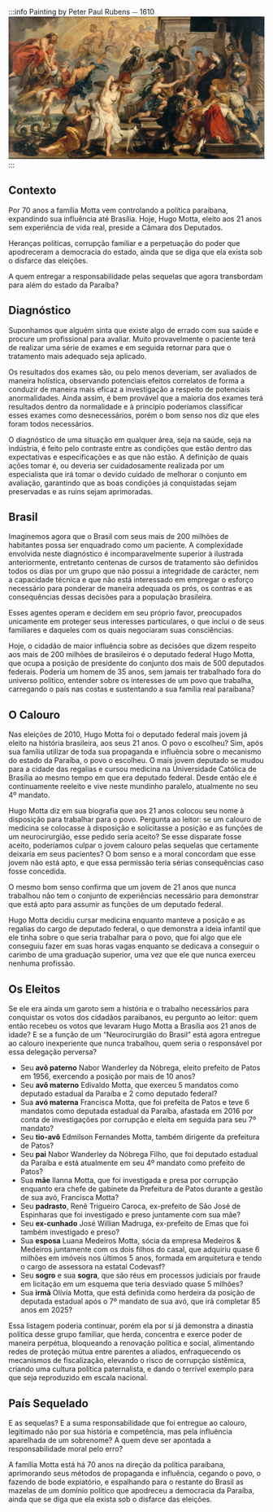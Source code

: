 <!-- ---
title: 'Sete Décadas de Controle: O Poder Hereditário na Paraíba'
date: 2025-04-27
author: Thiago Oliveira
gravatar: e0696456a74ae33a0d5cc8961ee7c122b29fc317a4de601d2e34afcec822523d
twitter: '@yackomus'
--- -->

:::info Painting by Peter Paul Rubens ⏤ 1610
![Peter Paul Rubens](/../public/Peter_Paul_Rubens.jpg)
:::

## Contexto

Por 70 anos a família Motta vem controlando a política paraibana, expandindo sua influência até Brasília.
Hoje, Hugo Motta, eleito aos 21 anos sem experiência de vida real, preside a Câmara dos Deputados.

Heranças políticas, corrupção familiar e a perpetuação do poder que apodreceram a democracia do estado, ainda que se diga que ela exista sob o disfarce das eleições.

A quem entregar a responsabilidade pelas sequelas que agora transbordam para além do estado da Paraíba?

## Diagnóstico

Suponhamos que alguém sinta que existe algo de errado com sua saúde e procure um profissional para avaliar. Muito provavelmente o paciente terá de realizar uma série de exames e em seguida retornar para que o tratamento mais adequado seja aplicado.

Os resultados dos exames são, ou pelo menos deveriam, ser avaliados de maneira holística, observando potenciais efeitos correlatos de forma a conduzir de maneira mais eficaz a investigação a respeito de potenciais anormalidades. Ainda assim, é bem provável que a maioria dos exames terá resultados dentro da normalidade e à princípio poderíamos classificar esses exames como desnecessários, porém o bom senso nos diz que eles foram todos necessários.

O diagnóstico de uma situação em qualquer área, seja na saúde, seja na indústria, é feito pelo contraste entre as condições que estão dentro das expectativas e especificações e as que não estão. A definição de quais ações tomar é, ou deveria ser cuidadosamente realizada por um especialista que irá tomar o devido cuidado de melhorar o conjunto em avaliação, garantindo que as boas condições já conquistadas sejam preservadas e as ruins sejam aprimoradas.

## Brasil

Imaginemos agora que o Brasil com seus mais de 200 milhões de habitantes possa ser enquadrado como um paciente. A complexidade envolvida neste diagnóstico é incomparavelmente superior à ilustrada anteriormente, entretanto centenas de cursos de tratamento são definidos todos os dias por um grupo que não possui a integridade de carácter, nem a capacidade técnica e que não está interessado em empregar o esforço necessário para ponderar de maneira adequada os prós, os contras e as consequências dessas decisões para a população brasileira.

Esses agentes operam e decidem em seu próprio favor, preocupados unicamente em proteger seus interesses particulares, o que inclui o de seus familiares e daqueles com os quais negociaram suas consciências.

Hoje, o cidadão de maior influência sobre as decisões que dizem respeito aos mais de 200 milhões de brasileiros é o deputado federal Hugo Motta, que ocupa a posição de presidente do conjunto dos mais de 500 deputados federais. Poderia um homem de 35 anos, sem jamais ter trabalhado fora do universo político, entender sobre os interesses de um povo que trabalha, carregando o país nas costas e sustentando a sua família real paraibana?

## O Calouro

Nas eleições de 2010, Hugo Motta foi o deputado federal mais jovem já eleito na história brasileira, aos seus 21 anos. O povo o escolheu? Sim, após sua família utilizar de toda sua propaganda e influência sobre o mecanismo do estado da Paraíba, o povo o escolheu. O mais jovem deputado se mudou para a cidade das regalias e cursou medicina na Universidade Católica de Brasília ao mesmo tempo em que era deputado federal. Desde então ele é continuamente reeleito e vive neste mundinho paralelo, atualmente no seu 4º mandato.

Hugo Motta diz em sua biografia que aos 21 anos colocou seu nome à disposição para trabalhar para o povo. Pergunta ao leitor: se um calouro de medicina se colocasse à disposição e solicitasse a posição e as funções de um neurocirurgião, esse pedido seria aceito? Se esse disparate fosse aceito, poderíamos culpar o jovem calouro pelas sequelas que certamente deixaria em seus pacientes? O bom senso e a moral concordam que esse jovem não está apto, e que essa permissão teria sérias consequências caso fosse concedida.

O mesmo bom senso confirma que um jovem de 21 anos que nunca trabalhou não tem o conjunto de experiências necessário para demonstrar que está apto para assumir as funções de um deputado federal.

Hugo Motta decidiu cursar medicina enquanto manteve a posição e as regalias do cargo de deputado federal, o que demonstra a ideia infantil que ele tinha sobre o que seria trabalhar para o povo, que foi algo que ele conseguiu fazer em suas horas vagas enquanto se dedicava a conseguir o carimbo de uma graduação superior, uma vez que ele que nunca exerceu nenhuma profissão.

## Os Eleitos

Se ele era ainda um garoto sem a história e o trabalho necessários para conquistar os votos dos cidadãos paraibanos, eu pergunto ao leitor: quem então recebeu os votos que levaram Hugo Motta a Brasília aos 21 anos de idade? E se a função de um “Neurocirurgião do Brasil” está agora entregue ao calouro inexperiente que nunca trabalhou, quem seria o responsável por essa delegação perversa?

- Seu **avô paterno** Nabor Wanderley da Nóbrega, eleito prefeito de Patos em 1956, exercendo a posição por mais de 10 anos?
- Seu **avô materno** Edivaldo Motta, que exerceu 5 mandatos como deputado estadual da Paraíba e 2 como deputado federal?
- Sua **avó materna** Francisca Motta, que foi prefeita de Patos e teve 6 mandatos como deputada estadual da Paraíba, afastada em 2016 por conta de investigações por corrupção e eleita em seguida para seu 7º mandato?
- Seu **tio-avô** Edmilson Fernandes Motta, também dirigente da prefeitura de Patos?
- Seu **pai** Nabor Wanderley da Nóbrega Filho, que foi deputado estadual da Paraíba e está atualmente em seu 4º mandato como prefeito de Patos?
- Sua **mãe** Ilanna Motta, que foi investigada e presa por corrupção enquanto era chefe de gabinete da Prefeitura de Patos durante a gestão de sua avó, Francisca Motta?
- Seu **padrasto**, Renê Trigueiro Caroca, ex-prefeito de São José de Espinharas que foi investigado e preso juntamente com sua mãe?
- Seu **ex-cunhado** José Willian Madruga, ex-prefeito de Emas que foi também investigado e preso?
- Sua **esposa** Luana Medeiros Motta, sócia da empresa Medeiros & Medeiros juntamente com os dois filhos do casal, que adquiriu quase 6 milhões em imóveis nos últimos 5 anos, formada em arquitetura e tendo o cargo de assessora na estatal Codevasf?
- Seu **sogro** e sua **sogra**, que são réus em processos judiciais por fraude em licitação em um esquema que teria desviado quase 5 milhões?
- Sua **irmã** Olívia Motta, que está definida como herdeira da posição de deputada estadual após o 7º mandato de sua avó, que irá completar 85 anos em 2025?

Essa listagem poderia continuar, porém ela por si já demonstra a dinastia política desse grupo familiar, que herda, concentra e exerce poder de maneira perpétua, bloqueando a renovação política e social, alimentando redes de proteção mútua entre parentes a aliados, enfraquecendo os mecanismos de fiscalização, elevando o risco de corrupção sistêmica, criando uma cultura política paternalista, e dando o terrível exemplo para que seja reproduzido em escala nacional.

## País Sequelado

E as sequelas? E a suma responsabilidade que foi entregue ao calouro, legitimado não por sua história e competência, mas pela influência aparelhada de um sobrenome? A quem deve ser apontada a responsabilidade moral pelo erro?

A família Motta está há 70 anos na direção da política paraibana, aprimorando seus métodos de propaganda e influência, cegando o povo, o fazendo de bode expiatório, e espalhando para o restante do Brasil as mazelas de um domínio político que apodreceu a democracia da Paraíba, ainda que se diga que ela exista sob o disfarce das eleições.